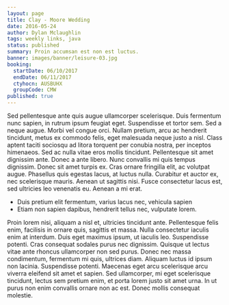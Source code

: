 ```yaml
---
layout: page
title: Clay - Moore Wedding
date: 2016-05-24
author: Dylan Mclaughlin
tags: weekly links, java
status: published
summary: Proin accumsan est non est luctus.
banner: images/banner/leisure-03.jpg
booking:
  startDate: 06/10/2017
  endDate: 06/11/2017
  ctyhocn: AUSBUHX
  groupCode: CMW
published: true
---
```

Sed pellentesque ante quis augue ullamcorper scelerisque. Duis fermentum nunc sapien, in rutrum ipsum feugiat eget. Suspendisse et tortor sem. Sed a neque augue. Morbi vel congue orci. Nullam pretium, arcu ac hendrerit tincidunt, metus ex commodo felis, eget malesuada neque justo a nisl. Class aptent taciti sociosqu ad litora torquent per conubia nostra, per inceptos himenaeos. Sed ac nulla vitae eros mollis tincidunt. Pellentesque sit amet dignissim ante. Donec a ante libero. Nunc convallis mi quis tempus dignissim.
Donec sit amet turpis ex. Cras ornare fringilla elit, ac volutpat augue. Phasellus quis egestas lacus, at luctus nulla. Curabitur et auctor ex, nec scelerisque mauris. Aenean ut sagittis nisi. Fusce consectetur lacus est, sed ultricies leo venenatis eu. Aenean a mi erat.

* Duis pretium elit fermentum, varius lacus nec, vehicula sapien
* Etiam non sapien dapibus, hendrerit tellus nec, vulputate lorem.

Proin lorem nisi, aliquam a nisl et, ultricies tincidunt ante. Pellentesque felis enim, facilisis in ornare quis, sagittis et massa. Nulla consectetur iaculis enim at interdum. Duis eget maximus ipsum, ut iaculis leo. Suspendisse potenti. Cras consequat sodales purus nec dignissim. Quisque ut lectus vitae ante rhoncus ullamcorper non sed purus.
Donec nec massa condimentum, fermentum mi quis, ultrices diam. Aliquam luctus id ipsum non lacinia. Suspendisse potenti. Maecenas eget arcu scelerisque arcu viverra eleifend sit amet et sapien. Sed ullamcorper, mi eget scelerisque tincidunt, lectus sem pretium enim, et porta lorem justo sit amet urna. In ut purus non enim convallis ornare non ac est. Donec mollis consequat molestie.
